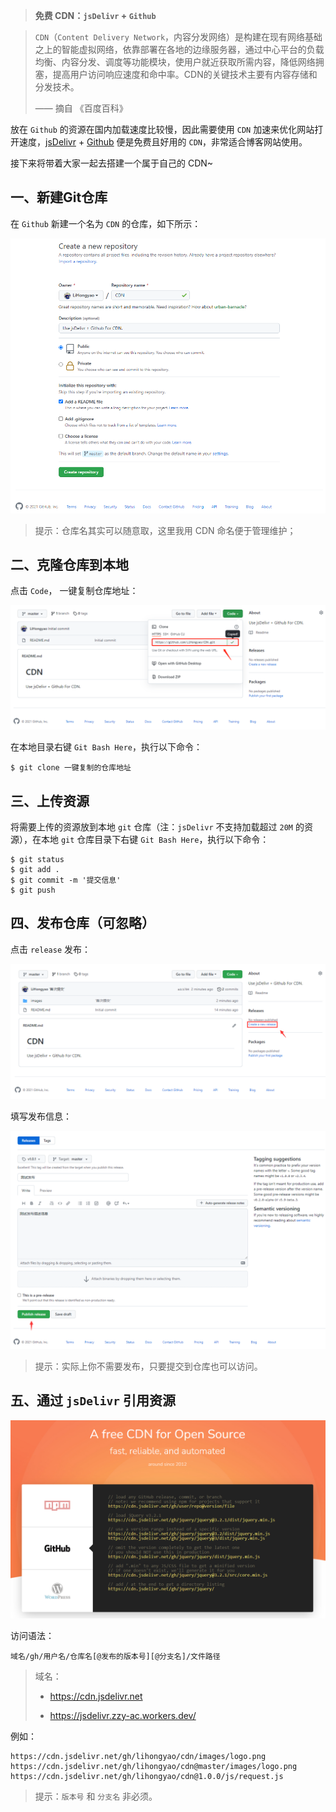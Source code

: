 > **免费 CDN：`jsDelivr` + `Github`**

> `CDN`（`Content Delivery Network`，内容分发网络）是构建在现有网络基础之上的智能虚拟网络，依靠部署在各地的边缘服务器，通过中心平台的负载均衡、内容分发、调度等功能模块，使用户就近获取所需内容，降低网络拥塞，提高用户访问响应速度和命中率。CDN的关键技术主要有内容存储和分发技术。
>
> —— 摘自 《百度百科》

放在 `Github` 的资源在国内加载速度比较慢，因此需要使用 `CDN` 加速来优化网站打开速度，[jsDelivr](https://www.jsdelivr.com/) + [Github](https://github.com/) 便是免费且好用的 `CDN`，非常适合博客网站使用。

接下来将带着大家一起去搭建一个属于自己的 CDN~

## 一、新建Git仓库

在 `Github` 新建一个名为 `CDN` 的仓库，如下所示：

<img src="/images/cdn_create_repository.png" alt="新建git仓库"/>

> 提示：仓库名其实可以随意取，这里我用 CDN 命名便于管理维护；

## 二、克隆仓库到本地

点击 `Code`， 一键复制仓库地址：

<img src="/images/cdn_clone.png" alt="复制仓库地址" />

在本地目录右键 `Git Bash Here`，执行以下命令：

```shell
$ git clone 一键复制的仓库地址
```

## 三、上传资源

将需要上传的资源放到本地 `git` 仓库（注：`jsDelivr` 不支持加载超过 `20M` 的资源），在本地 `git` 仓库目录下右键 `Git Bash Here`，执行以下命令：

```shell
$ git status             
$ git add .              
$ git commit -m '提交信息' 
$ git push            
```

## 四、发布仓库（可忽略）

点击 `release` 发布：

<img src="/images/cdn_releases.png" alt="发布"/>

填写发布信息：

<img src="/images/cdn_release_fill.png" />

> 提示：实际上你不需要发布，只要提交到仓库也可以访问。

## 五、通过 `jsDelivr` 引用资源

![](./images/jsdelivr.png)



访问语法：

```
域名/gh/用户名/仓库名[@发布的版本号][@分支名]/文件路径
```

> 域名：
>
> - https://cdn.jsdelivr.net
>
> - https://jsdelivr.zzy-ac.workers.dev/

例如：

```
https://cdn.jsdelivr.net/gh/lihongyao/cdn/images/logo.png
https://cdn.jsdelivr.net/gh/lihongyao/cdn@master/images/logo.png
https://cdn.jsdelivr.net/gh/lihongyao/cdn@1.0.0/js/request.js
```

> 提示：`版本号` 和 `分支名` 非必须。



